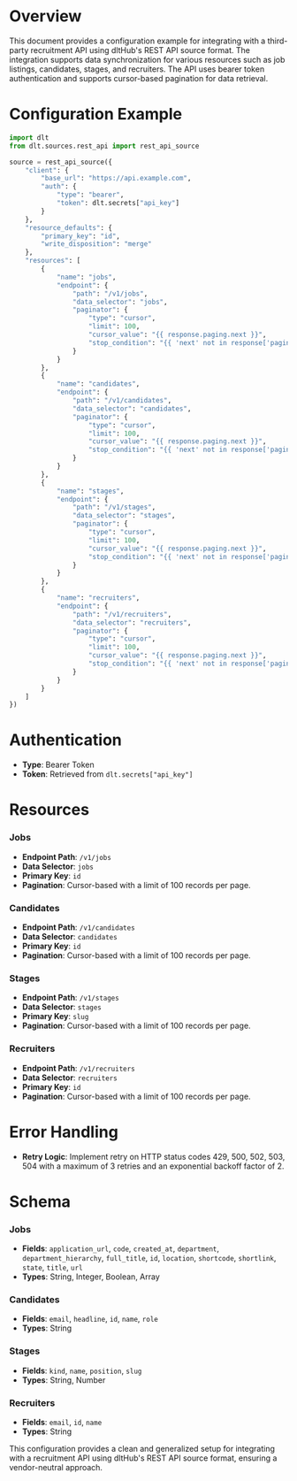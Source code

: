 # Overview

This document provides a configuration example for integrating with a third-party recruitment API using dltHub's REST API source format. The integration supports data synchronization for various resources such as job listings, candidates, stages, and recruiters. The API uses bearer token authentication and supports cursor-based pagination for data retrieval.

# Configuration Example

```python
import dlt
from dlt.sources.rest_api import rest_api_source

source = rest_api_source({
    "client": {
        "base_url": "https://api.example.com",
        "auth": {
            "type": "bearer",
            "token": dlt.secrets["api_key"]
        }
    },
    "resource_defaults": {
        "primary_key": "id",
        "write_disposition": "merge"
    },
    "resources": [
        {
            "name": "jobs",
            "endpoint": {
                "path": "/v1/jobs",
                "data_selector": "jobs",
                "paginator": {
                    "type": "cursor",
                    "limit": 100,
                    "cursor_value": "{{ response.paging.next }}",
                    "stop_condition": "{{ 'next' not in response['paging'] }}"
                }
            }
        },
        {
            "name": "candidates",
            "endpoint": {
                "path": "/v1/candidates",
                "data_selector": "candidates",
                "paginator": {
                    "type": "cursor",
                    "limit": 100,
                    "cursor_value": "{{ response.paging.next }}",
                    "stop_condition": "{{ 'next' not in response['paging'] }}"
                }
            }
        },
        {
            "name": "stages",
            "endpoint": {
                "path": "/v1/stages",
                "data_selector": "stages",
                "paginator": {
                    "type": "cursor",
                    "limit": 100,
                    "cursor_value": "{{ response.paging.next }}",
                    "stop_condition": "{{ 'next' not in response['paging'] }}"
                }
            }
        },
        {
            "name": "recruiters",
            "endpoint": {
                "path": "/v1/recruiters",
                "data_selector": "recruiters",
                "paginator": {
                    "type": "cursor",
                    "limit": 100,
                    "cursor_value": "{{ response.paging.next }}",
                    "stop_condition": "{{ 'next' not in response['paging'] }}"
                }
            }
        }
    ]
})
```

# Authentication

- **Type**: Bearer Token
- **Token**: Retrieved from `dlt.secrets["api_key"]`

# Resources

### Jobs
- **Endpoint Path**: `/v1/jobs`
- **Data Selector**: `jobs`
- **Primary Key**: `id`
- **Pagination**: Cursor-based with a limit of 100 records per page.

### Candidates
- **Endpoint Path**: `/v1/candidates`
- **Data Selector**: `candidates`
- **Primary Key**: `id`
- **Pagination**: Cursor-based with a limit of 100 records per page.

### Stages
- **Endpoint Path**: `/v1/stages`
- **Data Selector**: `stages`
- **Primary Key**: `slug`
- **Pagination**: Cursor-based with a limit of 100 records per page.

### Recruiters
- **Endpoint Path**: `/v1/recruiters`
- **Data Selector**: `recruiters`
- **Primary Key**: `id`
- **Pagination**: Cursor-based with a limit of 100 records per page.

# Error Handling

- **Retry Logic**: Implement retry on HTTP status codes 429, 500, 502, 503, 504 with a maximum of 3 retries and an exponential backoff factor of 2.

# Schema

### Jobs
- **Fields**: `application_url`, `code`, `created_at`, `department`, `department_hierarchy`, `full_title`, `id`, `location`, `shortcode`, `shortlink`, `state`, `title`, `url`
- **Types**: String, Integer, Boolean, Array

### Candidates
- **Fields**: `email`, `headline`, `id`, `name`, `role`
- **Types**: String

### Stages
- **Fields**: `kind`, `name`, `position`, `slug`
- **Types**: String, Number

### Recruiters
- **Fields**: `email`, `id`, `name`
- **Types**: String

This configuration provides a clean and generalized setup for integrating with a recruitment API using dltHub's REST API source format, ensuring a vendor-neutral approach.